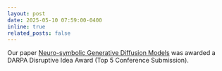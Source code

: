 ```yaml
---
layout: post
date: 2025-05-10 07:59:00-0400
inline: true
related_posts: false
---
```


Our paper [Neuro-symbolic Generative Diffusion Models](https://arxiv.org/abs/2506.01121) was awarded a DARPA Disruptive Idea Award (Top 5 Conference Submission).